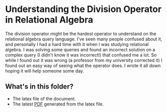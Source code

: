 # Understanding the Division Operator in Relational Algebra

The division operator might be the hardest operator to understand on the relational algebra query language. I've seen many people confused about it, and personally I had a hard time with it when I was studying relational algebra. I was solving some queries and found an incorrect solution on a complex query (I didn't know it was incorrect!) that confused me a lot. So while I found out it was wrong (a professor from my university corrected it) I found out an easy way of seeing what the operator does. I wrote it all down hoping it will help someone some day.

## What's in this folder?

- The latex file of the document.
- The latest [PDF](https://github.com/novalic/mathProblems/blob/master/natural_deduction/document.pdf) generated from the latex file.
